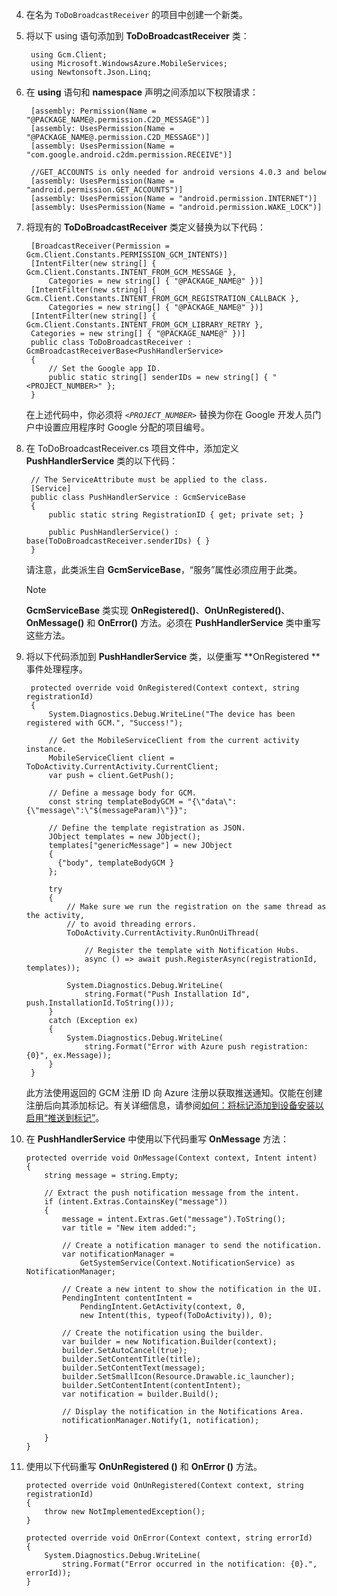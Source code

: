 
4. 在名为 `ToDoBroadcastReceiver` 的项目中创建一个新类。

5. 将以下 using 语句添加到 **ToDoBroadcastReceiver** 类：

        using Gcm.Client;
        using Microsoft.WindowsAzure.MobileServices;
        using Newtonsoft.Json.Linq;

6. 在 **using** 语句和 **namespace** 声明之间添加以下权限请求：

        [assembly: Permission(Name = "@PACKAGE_NAME@.permission.C2D_MESSAGE")]
        [assembly: UsesPermission(Name = "@PACKAGE_NAME@.permission.C2D_MESSAGE")]
        [assembly: UsesPermission(Name = "com.google.android.c2dm.permission.RECEIVE")]

        //GET_ACCOUNTS is only needed for android versions 4.0.3 and below
        [assembly: UsesPermission(Name = "android.permission.GET_ACCOUNTS")]
        [assembly: UsesPermission(Name = "android.permission.INTERNET")]
        [assembly: UsesPermission(Name = "android.permission.WAKE_LOCK")]

7. 将现有的 **ToDoBroadcastReceiver** 类定义替换为以下代码：

        [BroadcastReceiver(Permission = Gcm.Client.Constants.PERMISSION_GCM_INTENTS)]
        [IntentFilter(new string[] { Gcm.Client.Constants.INTENT_FROM_GCM_MESSAGE }, 
            Categories = new string[] { "@PACKAGE_NAME@" })]
        [IntentFilter(new string[] { Gcm.Client.Constants.INTENT_FROM_GCM_REGISTRATION_CALLBACK }, 
            Categories = new string[] { "@PACKAGE_NAME@" })]
        [IntentFilter(new string[] { Gcm.Client.Constants.INTENT_FROM_GCM_LIBRARY_RETRY }, 
        Categories = new string[] { "@PACKAGE_NAME@" })]
        public class ToDoBroadcastReceiver : GcmBroadcastReceiverBase<PushHandlerService>
        {
            // Set the Google app ID.
            public static string[] senderIDs = new string[] { "<PROJECT_NUMBER>" };
        }

    在上述代码中，你必须将 _`<PROJECT_NUMBER>`_ 替换为你在 Google 开发人员门户中设置应用程序时 Google 分配的项目编号。

8. 在 ToDoBroadcastReceiver.cs 项目文件中，添加定义 **PushHandlerService** 类的以下代码：

        // The ServiceAttribute must be applied to the class.
        [Service] 
        public class PushHandlerService : GcmServiceBase
        {
            public static string RegistrationID { get; private set; }

            public PushHandlerService() : base(ToDoBroadcastReceiver.senderIDs) { }
        }

    请注意，此类派生自 **GcmServiceBase**，“服务”属性必须应用于此类。

    >[!NOTE]
    >**GcmServiceBase** 类实现 **OnRegistered()**、**OnUnRegistered()**、**OnMessage()** 和 **OnError()** 方法。必须在 **PushHandlerService** 类中重写这些方法。

5. 将以下代码添加到 **PushHandlerService** 类，以便重写 **OnRegistered **事件处理程序。

        protected override void OnRegistered(Context context, string registrationId)
        {
            System.Diagnostics.Debug.WriteLine("The device has been registered with GCM.", "Success!");

            // Get the MobileServiceClient from the current activity instance.
            MobileServiceClient client = ToDoActivity.CurrentActivity.CurrentClient;
            var push = client.GetPush();

            // Define a message body for GCM.
            const string templateBodyGCM = "{\"data\":{\"message\":\"$(messageParam)\"}}";

            // Define the template registration as JSON.
            JObject templates = new JObject();
            templates["genericMessage"] = new JObject
            {
              {"body", templateBodyGCM }
            };

            try
            {
                // Make sure we run the registration on the same thread as the activity, 
                // to avoid threading errors.
                ToDoActivity.CurrentActivity.RunOnUiThread(

                    // Register the template with Notification Hubs.
                    async () => await push.RegisterAsync(registrationId, templates));

                System.Diagnostics.Debug.WriteLine(
                    string.Format("Push Installation Id", push.InstallationId.ToString()));
            }
            catch (Exception ex)
            {
                System.Diagnostics.Debug.WriteLine(
                    string.Format("Error with Azure push registration: {0}", ex.Message));
            }
        }

    此方法使用返回的 GCM 注册 ID 向 Azure 注册以获取推送通知。仅能在创建注册后向其添加标记。有关详细信息，请参阅[如何：将标记添加到设备安装以启用“推送到标记”](../articles/app-service-mobile/app-service-mobile-dotnet-backend-how-to-use-server-sdk.md#how-to-add-tags-to-a-device-installation-to-enable-push-to-tags)。

10. 在 **PushHandlerService** 中使用以下代码重写 **OnMessage** 方法：

        protected override void OnMessage(Context context, Intent intent)
        {          
            string message = string.Empty;

            // Extract the push notification message from the intent.
            if (intent.Extras.ContainsKey("message"))
            {
                message = intent.Extras.Get("message").ToString();
                var title = "New item added:";

                // Create a notification manager to send the notification.
                var notificationManager = 
                    GetSystemService(Context.NotificationService) as NotificationManager;

                // Create a new intent to show the notification in the UI. 
                PendingIntent contentIntent = 
                    PendingIntent.GetActivity(context, 0, 
                    new Intent(this, typeof(ToDoActivity)), 0);	          

                // Create the notification using the builder.
                var builder = new Notification.Builder(context);
                builder.SetAutoCancel(true);
                builder.SetContentTitle(title);
                builder.SetContentText(message);
                builder.SetSmallIcon(Resource.Drawable.ic_launcher);
                builder.SetContentIntent(contentIntent);
                var notification = builder.Build();

                // Display the notification in the Notifications Area.
                notificationManager.Notify(1, notification);

            }
        }

12. 使用以下代码重写 **OnUnRegistered ()** 和 **OnError ()** 方法。

        protected override void OnUnRegistered(Context context, string registrationId)
        {
            throw new NotImplementedException();
        }

        protected override void OnError(Context context, string errorId)
        {
            System.Diagnostics.Debug.WriteLine(
                string.Format("Error occurred in the notification: {0}.", errorId));
        }

<!---HONumber=Mooncake_0919_2016-->